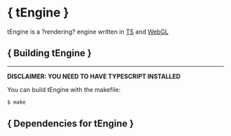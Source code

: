 # **{ tEngine }**

tEngine is a ?rendering? engine written in [TS](https://www.typescriptlang.org/download) and [WebGL](https://get.webgl.org/)

## **{ Building tEngine }**
---

**DISCLAIMER: YOU NEED TO HAVE TYPESCRIPT INSTALLED**

You can build tEngine with the makefile:

```bash
$ make
```

## **{ Dependencies for tEngine }**
